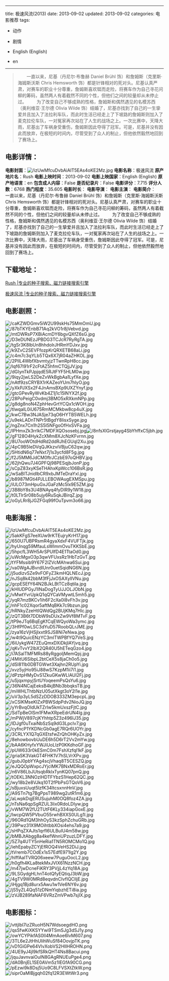 
---
title: 极速风流(2013)
date: 2013-09-02
updated: 2013-09-02
categories: 电影推荐
tags:
- 动作
- 剧情

- English (English)
- en
---


> 　　一直以来，尼基（丹尼尔·布鲁赫 Daniel Brühl 饰）和詹姆斯（克里斯·海姆斯沃斯 Chris Hemsworth 饰）都是针锋相对的死对头。尼基认真严肃，对赛车的职业十分尊重，詹姆斯喜欢铤而走险，将赛车作为自己寻花问柳的筹码，虽然两人有着截然不同的个性，但他们之间的较量却从未停止过。  　　为了改变自己不够成熟的性格，詹姆斯和偶然遇见的名模苏西（奥利维亚·王尔德 Olivia Wilde 饰）结婚了，尼基亦找到了自己的一生挚爱并且加入了法拉利车队，而此时生活已经走上了下坡路的詹姆斯则加入了麦克拉伦车队，一对冤家再次站在了人生的战场之上。一次比赛中，天降大雨，尼基出了车祸身受重伤，詹姆斯因此夺得了冠军。可是，尼基并没有因此而放弃，在极短的时间内，尽管受到了众人的制止，但他依然毅然地回到了赛场上。

## **电影详情**：

**电影封面**：<img src="https://image.tmdb.org/t/p/w200/izUwMfcuDvbAiAIT5EAs4oKE2Mz.jpg" alt="/izUwMfcuDvbAiAIT5EAs4oKE2Mz.jpg" title="/izUwMfcuDvbAiAIT5EAs4oKE2Mz.jpg">
**电影名称**：极速风流
**原产地片名**：Rush
**电影上映时间**：2013-09-02
**电影上映国家**：English (English)
**原产地语言**：en
**包含成人内容**：False
**是否纪录片**：False
**电影评分**：7.715
**评分人数**：6768
**热门程度**：35.605
**电影时长**：
**电影导演**：
**电影主演**：
**电影简介**：　　一直以来，尼基（丹尼尔·布鲁赫 Daniel Brühl 饰）和詹姆斯（克里斯·海姆斯沃斯 Chris Hemsworth 饰）都是针锋相对的死对头。尼基认真严肃，对赛车的职业十分尊重，詹姆斯喜欢铤而走险，将赛车作为自己寻花问柳的筹码，虽然两人有着截然不同的个性，但他们之间的较量却从未停止过。  　　为了改变自己不够成熟的性格，詹姆斯和偶然遇见的名模苏西（奥利维亚·王尔德 Olivia Wilde 饰）结婚了，尼基亦找到了自己的一生挚爱并且加入了法拉利车队，而此时生活已经走上了下坡路的詹姆斯则加入了麦克拉伦车队，一对冤家再次站在了人生的战场之上。一次比赛中，天降大雨，尼基出了车祸身受重伤，詹姆斯因此夺得了冠军。可是，尼基并没有因此而放弃，在极短的时间内，尽管受到了众人的制止，但他依然毅然地回到了赛场上。

## **下载地址**：
[Rush |专业的种子搜索、磁力链接搜索引擎](https://movie.amd794.com:2083/?search=Rush&ordering=&mode=match_phrase&page_size=10&page=1)

[极速风流 |专业的种子搜索、磁力链接搜索引擎](https://movie.amd794.com:2083/?search=%E6%9E%81%E9%80%9F%E9%A3%8E%E6%B5%81&ordering=&mode=match_phrase&page_size=10&page=1)
 

## **电影剧照**：
<img src="https://image.tmdb.org/t/p/original/caKZWDGmv5iW2U99skHs75MmOmU.jpg" alt="/caKZWDGmv5iW2U99skHs75MmOmU.jpg" title="/caKZWDGmv5iW2U99skHs75MmOmU.jpg"><img src="https://image.tmdb.org/t/p/original/87bTKYEnbB71Aq2kVO1r8jVebvd.jpg" alt="/87bTKYEnbB71Aq2kVO1r8jVebvd.jpg" title="/87bTKYEnbB71Aq2kVO1r8jVebvd.jpg"><img src="https://image.tmdb.org/t/p/original/mtDWRsP7XBiAcmDY6bgvQXfZ6sG.jpg" alt="/mtDWRsP7XBiAcmDY6bgvQXfZ6sG.jpg" title="/mtDWRsP7XBiAcmDY6bgvQXfZ6sG.jpg"><img src="https://image.tmdb.org/t/p/original/D3eDUNEzJPBDG3TCJcR7RyRgTA.jpg" alt="/D3eDUNEzJPBDG3TCJcR7RyRgTA.jpg" title="/D3eDUNEzJPBDG3TCJcR7RyRgTA.jpg"><img src="https://image.tmdb.org/t/p/original/tgSr3K8lbUn8hhdolrJHRmYDJxv.jpg" alt="/tgSr3K8lbUn8hhdolrJHRmYDJxv.jpg" title="/tgSr3K8lbUn8hhdolrJHRmYDJxv.jpg"><img src="https://image.tmdb.org/t/p/original/k9ZvC2SEVFfozpKrQRXETB68aLi.jpg" alt="/k9ZvC2SEVFfozpKrQRXETB68aLi.jpg" title="/k9ZvC2SEVFfozpKrQRXETB68aLi.jpg"><img src="https://image.tmdb.org/t/p/original/c4m7c3qYLb5TQx6X7jR04aZHKOL.jpg" alt="/c4m7c3qYLb5TQx6X7jR04aZHKOL.jpg" title="/c4m7c3qYLb5TQx6X7jR04aZHKOL.jpg"><img src="https://image.tmdb.org/t/p/original/2PllL4WbfXbvmtyjzTTwnRpH8cc.jpg" alt="/2PllL4WbfXbvmtyjzTTwnRpH8cc.jpg" title="/2PllL4WbfXbvmtyjzTTwnRpH8cc.jpg"><img src="https://image.tmdb.org/t/p/original/lqf67l91rF2cFtAZ5hfmCTQjjJV.jpg" alt="/lqf67l91rF2cFtAZ5hfmCTQjjJV.jpg" title="/lqf67l91rF2cFtAZ5hfmCTQjjJV.jpg"><img src="https://image.tmdb.org/t/p/original/dGIynTkPJpjqdE5RJtFYF5HLM0w.jpg" alt="/dGIynTkPJpjqdE5RJtFYF5HLM0w.jpg" title="/dGIynTkPJpjqdE5RJtFYF5HLM0w.jpg"><img src="https://image.tmdb.org/t/p/original/9iqy2jwLS2DeZvWkBgbAa1LyfXe.jpg" alt="/9iqy2jwLS2DeZvWkBgbAa1LyfXe.jpg" title="/9iqy2jwLS2DeZvWkBgbAa1LyfXe.jpg"><img src="https://image.tmdb.org/t/p/original/nAtf9zsCRYBX1rKAZeoYUm7hlyO.jpg" alt="/nAtf9zsCRYBX1rKAZeoYUm7hlyO.jpg" title="/nAtf9zsCRYBX1rKAZeoYUm7hlyO.jpg"><img src="https://image.tmdb.org/t/p/original/yXkPJXSx2F4JnAmsBXp9UXZYnyf.jpg" alt="/yXkPJXSx2F4JnAmsBXp9UXZYnyf.jpg" title="/yXkPJXSx2F4JnAmsBXp9UXZYnyf.jpg"><img src="https://image.tmdb.org/t/p/original/gtcGPevRyWvKb4Z1j1c15lNYX2f.jpg" alt="/gtcGPevRyWvKb4Z1j1c15lNYX2f.jpg" title="/gtcGPevRyWvKb4Z1j1c15lNYX2f.jpg"><img src="https://image.tmdb.org/t/p/original/28PoPeigC0vdmj3BMO5xRXkmNPp.jpg" alt="/28PoPeigC0vdmj3BMO5xRXkmNPp.jpg" title="/28PoPeigC0vdmj3BMO5xRXkmNPp.jpg"><img src="https://image.tmdb.org/t/p/original/g8dg8noN4ZphHevGrtYCQx1cWOH.jpg" alt="/g8dg8noN4ZphHevGrtYCQx1cWOH.jpg" title="/g8dg8noN4ZphHevGrtYCQx1cWOH.jpg"><img src="https://image.tmdb.org/t/p/original/tIwqaIL0iU675RmMCMkbw8cp4uX.jpg" alt="/tIwqaIL0iU675RmMCMkbw8cp4uX.jpg" title="/tIwqaIL0iU675RmMCMkbw8cp4uX.jpg"><img src="https://image.tmdb.org/t/p/original/kwC7Bw3NJASje73qO6HYTB5WELh.jpg" alt="/kwC7Bw3NJASje73qO6HYTB5WELh.jpg" title="/kwC7Bw3NJASje73qO6HYTB5WELh.jpg"><img src="https://image.tmdb.org/t/p/original/u9ekLADnTNPr5tBgdY8lisxSyge.jpg" alt="/u9ekLADnTNPr5tBgdY8lisxSyge.jpg" title="/u9ekLADnTNPr5tBgdY8lisxSyge.jpg"><img src="https://image.tmdb.org/t/p/original/ngZnx7Cn1h2S5I5NFgoOfHxSVFa.jpg" alt="/ngZnx7Cn1h2S5I5NFgoOfHxSVFa.jpg" title="/ngZnx7Cn1h2S5I5NFgoOfHxSVFa.jpg"><img src="https://image.tmdb.org/t/p/original/lPHmxZk3rrlkC7MDFXQOsosebj.jpg" alt="/lPHmxZk3rrlkC7MDFXQOsosebj.jpg" title="/lPHmxZk3rrlkC7MDFXQOsosebj.jpg"><img src="https://image.tmdb.org/t/p/original/8nfsXlGrstjayg4SbYhffxC5jbh.jpg" alt="/8nfsXlGrstjayg4SbYhffxC5jbh.jpg" title="/8nfsXlGrstjayg4SbYhffxC5jbh.jpg"><img src="https://image.tmdb.org/t/p/original/gF128O4HykZcXMm8XJcNzKFvrnn.jpg" alt="/gF128O4HykZcXMm8XJcNzKFvrnn.jpg" title="/gF128O4HykZcXMm8XJcNzKFvrnn.jpg"><img src="https://image.tmdb.org/t/p/original/8U7ooWOtdHdRd2ddRJhEGUqI2Xu.jpg" alt="/8U7ooWOtdHdRd2ddRJhEGUqI2Xu.jpg" title="/8U7ooWOtdHdRd2ddRJhEGUqI2Xu.jpg"><img src="https://image.tmdb.org/t/p/original/4pC9B5IeDVqQJKkzviVBjuC62qw.jpg" alt="/4pC9B5IeDVqQJKkzviVBjuC62qw.jpg" title="/4pC9B5IeDVqQJKkzviVBjuC62qw.jpg"><img src="https://image.tmdb.org/t/p/original/5HtidN6q77eNxt7j1s3ycfd8F5g.jpg" alt="/5HtidN6q77eNxt7j1s3ycfd8F5g.jpg" title="/5HtidN6q77eNxt7j1s3ycfd8F5g.jpg"><img src="https://image.tmdb.org/t/p/original/f2J5MM6JdCM0ftrJCzbE97oQHBV.jpg" alt="/f2J5MM6JdCM0ftrJCzbE97oQHBV.jpg" title="/f2J5MM6JdCM0ftrJCzbE97oQHBV.jpg"><img src="https://image.tmdb.org/t/p/original/62jhQwu7J4GPFQj98PESqjbJonP.jpg" alt="/62jhQwu7J4GPFQj98PESqjbJonP.jpg" title="/62jhQwu7J4GPFQj98PESqjbJonP.jpg"><img src="https://image.tmdb.org/t/p/original/sCpZ83xyKSeTHAhxKpWcc106BsR.jpg" alt="/sCpZ83xyKSeTHAhxKpWcc106BsR.jpg" title="/sCpZ83xyKSeTHAhxKpWcc106BsR.jpg"><img src="https://image.tmdb.org/t/p/original/wSaBlTJnidlbCR9xbJMTeDraYxl.jpg" alt="/wSaBlTJnidlbCR9xbJMTeDraYxl.jpg" title="/wSaBlTJnidlbCR9xbJMTeDraYxl.jpg"><img src="https://image.tmdb.org/t/p/original/b8987MGti4PJLLEBOWAugEXMSpu.jpg" alt="/b8987MGti4PJLLEBOWAugEXMSpu.jpg" title="/b8987MGti4PJLLEBOWAugEXMSpu.jpg"><img src="https://image.tmdb.org/t/p/original/iULO73mHpuGxJGaFzMc5lx9E5ZM.jpg" alt="/iULO73mHpuGxJGaFzMc5lx9E5ZM.jpg" title="/iULO73mHpuGxJGaFzMc5lx9E5ZM.jpg"><img src="https://image.tmdb.org/t/p/original/3B8bY8s3U4BNAyq4fyDIR9y1W18.jpg" alt="/3B8bY8s3U4BNAyq4fyDIR9y1W18.jpg" title="/3B8bY8s3U4BNAyq4fyDIR9y1W18.jpg"><img src="https://image.tmdb.org/t/p/original/t0LTlrSr08b5ujy6RuSqkJBirqZ.jpg" alt="/t0LTlrSr08b5ujy6RuSqkJBirqZ.jpg" title="/t0LTlrSr08b5ujy6RuSqkJBirqZ.jpg"><img src="https://image.tmdb.org/t/p/original/oGyLRr8jJGZFGq99fOuTpvm3o66.jpg" alt="/oGyLRr8jJGZFGq99fOuTpvm3o66.jpg" title="/oGyLRr8jJGZFGq99fOuTpvm3o66.jpg">

## **电影海报**：
<img src="https://image.tmdb.org/t/p/original/izUwMfcuDvbAiAIT5EAs4oKE2Mz.jpg" alt="/izUwMfcuDvbAiAIT5EAs4oKE2Mz.jpg" title="/izUwMfcuDvbAiAIT5EAs4oKE2Mz.jpg"><img src="https://image.tmdb.org/t/p/original/5akKFgS7eeXUw9rKTEujryKrH17.jpg" alt="/5akKFgS7eeXUw9rKTEujryKrH17.jpg" title="/5akKFgS7eeXUw9rKTEujryKrH17.jpg"><img src="https://image.tmdb.org/t/p/original/650U7UBPRsmR4gyaXdxF4VUFTjk.jpg" alt="/650U7UBPRsmR4gyaXdxF4VUFTjk.jpg" title="/650U7UBPRsmR4gyaXdxF4VUFTjk.jpg"><img src="https://image.tmdb.org/t/p/original/hyUnqg59MfauLsWImmOvuTKKSbE.jpg" alt="/hyUnqg59MfauLsWImmOvuTKKSbE.jpg" title="/hyUnqg59MfauLsWImmOvuTKKSbE.jpg"><img src="https://image.tmdb.org/t/p/original/5hpcfL3WH5ArSPUlfD4E1TtaOd0.jpg" alt="/5hpcfL3WH5ArSPUlfD4E1TtaOd0.jpg" title="/5hpcfL3WH5ArSPUlfD4E1TtaOd0.jpg"><img src="https://image.tmdb.org/t/p/original/uWcMgxO3p3qwVFUxsRz1HbTzGvT.jpg" alt="/uWcMgxO3p3qwVFUxsRz1HbTzGvT.jpg" title="/uWcMgxO3p3qwVFUxsRz1HbTzGvT.jpg"><img src="https://image.tmdb.org/t/p/original/tYFMssib9Y67F2IZVcMAhwa6Sui.jpg" alt="/tYFMssib9Y67F2IZVcMAhwa6Sui.jpg" title="/tYFMssib9Y67F2IZVcMAhwa6Sui.jpg"><img src="https://image.tmdb.org/t/p/original/va0WgAJBvrdIUnr0uetSqidNG6N.jpg" alt="/va0WgAJBvrdIUnr0uetSqidNG6N.jpg" title="/va0WgAJBvrdIUnr0uetSqidNG6N.jpg"><img src="https://image.tmdb.org/t/p/original/j5udizvSZe9vFOFyZ3kmHQLNEcJ.jpg" alt="/j5udizvSZe9vFOFyZ3kmHQLNEcJ.jpg" title="/j5udizvSZe9vFOFyZ3kmHQLNEcJ.jpg"><img src="https://image.tmdb.org/t/p/original/nJSq8k42bbM3fFjJxOSAXyllVNu.jpg" alt="/nJSq8k42bbM3fFjJxOSAXyllVNu.jpg" title="/nJSq8k42bbM3fFjJxOSAXyllVNu.jpg"><img src="https://image.tmdb.org/t/p/original/gcpESEfY64N2BJkLBtTCz8qtila.jpg" alt="/gcpESEfY64N2BJkLBtTCz8qtila.jpg" title="/gcpESEfY64N2BJkLBtTCz8qtila.jpg"><img src="https://image.tmdb.org/t/p/original/kHlUDPGyJ1INaDogTyUJJOLJObN.jpg" alt="/kHlUDPGyJ1INaDogTyUJJOLJObN.jpg" title="/kHlUDPGyJ1INaDogTyUJJOLJObN.jpg"><img src="https://image.tmdb.org/t/p/original/vMwtYvrUpkQ1qQYCaVMywtL5mh5.jpg" alt="/vMwtYvrUpkQ1qQYCaVMywtL5mh5.jpg" title="/vMwtYvrUpkQ1qQYCaVMywtL5mh5.jpg"><img src="https://image.tmdb.org/t/p/original/yqR7mzBKCv1ih6F2cXa0I8vFh3v.jpg" alt="/yqR7mzBKCv1ih6F2cXa0I8vFh3v.jpg" title="/yqR7mzBKCv1ih6F2cXa0I8vFh3v.jpg"><img src="https://image.tmdb.org/t/p/original/nhF1c02Xqor5aftMqBKk7c9bzun.jpg" alt="/nhF1c02Xqor5aftMqBKk7c9bzun.jpg" title="/nhF1c02Xqor5aftMqBKk7c9bzun.jpg"><img src="https://image.tmdb.org/t/p/original/hRNkyZzeHtIQWdQg2BUjKMq7Hlc.jpg" alt="/hRNkyZzeHtIQWdQg2BUjKMq7Hlc.jpg" title="/hRNkyZzeHtIQWdQg2BUjKMq7Hlc.jpg"><img src="https://image.tmdb.org/t/p/original/zQT3B6t7DDbW9sDUxZw9Vf8MTvF.jpg" alt="/zQT3B6t7DDbW9sDUxZw9Vf8MTvF.jpg" title="/zQT3B6t7DDbW9sDUxZw9Vf8MTvF.jpg"><img src="https://image.tmdb.org/t/p/original/tP9eJTq6BqEgKfCqEWQyoWa3ymc.jpg" alt="/tP9eJTq6BqEgKfCqEWQyoWa3ymc.jpg" title="/tP9eJTq6BqEgKfCqEWQyoWa3ymc.jpg"><img src="https://image.tmdb.org/t/p/original/3HfPf0wLSC3dYuD57RoobQLrJME.jpg" alt="/3HfPf0wLSC3dYuD57RoobQLrJME.jpg" title="/3HfPf0wLSC3dYuD57RoobQLrJME.jpg"><img src="https://image.tmdb.org/t/p/original/zya16zVjHSjlxxt9SJS8Ni7eNwa.jpg" alt="/zya16zVjHSjlxxt9SJS8Ni7eNwa.jpg" title="/zya16zVjHSjlxxt9SJS8Ni7eNwa.jpg"><img src="https://image.tmdb.org/t/p/original/w4t9QuicENzYC3mlTWPBfYQ7VeS.jpg" alt="/w4t9QuicENzYC3mlTWPBfYQ7VeS.jpg" title="/w4t9QuicENzYC3mlTWPBfYQ7VeS.jpg"><img src="https://image.tmdb.org/t/p/original/6iUykgW47ZEuQmxDXiDkjIAYjvq.jpg" alt="/6iUykgW47ZEuQmxDXiDkjIAYjvq.jpg" title="/6iUykgW47ZEuQmxDXiDkjIAYjvq.jpg"><img src="https://image.tmdb.org/t/p/original/qKvTvvY2IbX2QR40U5hETeqGzo4.jpg" alt="/qKvTvvY2IbX2QR40U5hETeqGzo4.jpg" title="/qKvTvvY2IbX2QR40U5hETeqGzo4.jpg"><img src="https://image.tmdb.org/t/p/original/i7ASalTMFMRs88yRggoljMemQpj.jpg" alt="/i7ASalTMFMRs88yRggoljMemQpj.jpg" title="/i7ASalTMFMRs88yRggoljMemQpj.jpg"><img src="https://image.tmdb.org/t/p/original/4MitU6SibpL2btCeX5s8jaCh0o5.jpg" alt="/4MitU6SibpL2btCeX5s8jaCh0o5.jpg" title="/4MitU6SibpL2btCeX5s8jaCh0o5.jpg"><img src="https://image.tmdb.org/t/p/original/dSl811b0DBTGWwt3Xajhn2RUpYi.jpg" alt="/dSl811b0DBTGWwt3Xajhn2RUpYi.jpg" title="/dSl811b0DBTGWwt3Xajhn2RUpYi.jpg"><img src="https://image.tmdb.org/t/p/original/xvz5yjHo95iJ88wS7KzpM1ii7i1.jpg" alt="/xvz5yjHo95iJ88wS7KzpM1ii7i1.jpg" title="/xvz5yjHo95iJ88wS7KzpM1ii7i1.jpg"><img src="https://image.tmdb.org/t/p/original/dPztpHMyDvS1ZkuGKwWLlAUI2Fj.jpg" alt="/dPztpHMyDvS1ZkuGKwWLlAUI2Fj.jpg" title="/dPztpHMyDvS1ZkuGKwWLlAUI2Fj.jpg"><img src="https://image.tmdb.org/t/p/original/uSjqxmpyjSrtUYoqeemPsQsYu6.jpg" alt="/uSjqxmpyjSrtUYoqeemPsQsYu6.jpg" title="/uSjqxmpyjSrtUYoqeemPsQsYu6.jpg"><img src="https://image.tmdb.org/t/p/original/36N4NCajEeksB4kjBNb3bbqksTB.jpg" alt="/36N4NCajEeksB4kjBNb3bbqksTB.jpg" title="/36N4NCajEeksB4kjBNb3bbqksTB.jpg"><img src="https://image.tmdb.org/t/p/original/miWHLThtbNzU05utXkgt3oY2l1e.jpg" alt="/miWHLThtbNzU05utXkgt3oY2l1e.jpg" title="/miWHLThtbNzU05utXkgt3oY2l1e.jpg"><img src="https://image.tmdb.org/t/p/original/uV3p3yL5dSZzDDOB333ZM3epcpL.jpg" alt="/uV3p3yL5dSZzDDOB333ZM3epcpL.jpg" title="/uV3p3yL5dSZzDDOB333ZM3epcpL.jpg"><img src="https://image.tmdb.org/t/p/original/xCSlKMseKIZxPBWSdpPdv2NioJQ.jpg" alt="/xCSlKMseKIZxPBWSdpPdv2NioJQ.jpg" title="/xCSlKMseKIZxPBWSdpPdv2NioJQ.jpg"><img src="https://image.tmdb.org/t/p/original/yYrBvqOIdUkTZrIw5kmUxszFjtC.jpg" alt="/yYrBvqOIdUkTZrIw5kmUxszFjtC.jpg" title="/yYrBvqOIdUkTZrIw5kmUxszFjtC.jpg"><img src="https://image.tmdb.org/t/p/original/SdTpBeOlSm1FMwXRpeEdrUN4lg.jpg" alt="/SdTpBeOlSm1FMwXRpeEdrUN4lg.jpg" title="/SdTpBeOlSm1FMwXRpeEdrUN4lg.jpg"><img src="https://image.tmdb.org/t/p/original/mPWjV897cjKYhhtp5Z3z496lJ35.jpg" alt="/mPWjV897cjKYhhtp5Z3z496lJ35.jpg" title="/mPWjV897cjKYhhtp5Z3z496lJ35.jpg"><img src="https://image.tmdb.org/t/p/original/lDJgf0uTxaiNbSzSq9dG3LpcIv7.jpg" alt="/lDJgf0uTxaiNbSzSq9dG3LpcIv7.jpg" title="/lDJgf0uTxaiNbSzSq9dG3LpcIv7.jpg"><img src="https://image.tmdb.org/t/p/original/cyfncP1YKDNcGb0agE7RQr6UOYr.jpg" alt="/cyfncP1YKDNcGb0agE7RQr6UOYr.jpg" title="/cyfncP1YKDNcGb0agE7RQr6UOYr.jpg"><img src="https://image.tmdb.org/t/p/original/3CRLYX1Q7qGXEtsfwZrQhOHKyZx.jpg" alt="/3CRLYX1Q7qGXEtsfwZrQhOHKyZx.jpg" title="/3CRLYX1Q7qGXEtsfwZrQhOHKyZx.jpg"><img src="https://image.tmdb.org/t/p/original/8ehowbovbUuDE6h5D6rT2Vv2mYw.jpg" alt="/8ehowbovbUuDE6h5D6rT2Vv2mYw.jpg" title="/8ehowbovbUuDE6h5D6rT2Vv2mYw.jpg"><img src="https://image.tmdb.org/t/p/original/bAA6KHyfxYWJiUoLlzP0KKdhoGF.jpg" alt="/bAA6KHyfxYWJiUoLlzP0KKdhoGF.jpg" title="/bAA6KHyfxYWJiUoLlzP0KKdhoGF.jpg"><img src="https://image.tmdb.org/t/p/original/pUW633r0kESmC0m7FshXzfqI1kF.jpg" alt="/pUW633r0kESmC0m7FshXzfqI1kF.jpg" title="/pUW633r0kESmC0m7FshXzfqI1kF.jpg"><img src="https://image.tmdb.org/t/p/original/griaSK3VakGT4FHK1V7hSLVrXPv.jpg" alt="/griaSK3VakGT4FHK1V7hSLVrXPv.jpg" title="/griaSK3VakGT4FHK1V7hSLVrXPv.jpg"><img src="https://image.tmdb.org/t/p/original/gubJ0pbYYAg4scjVhaq8T5CESZQ.jpg" alt="/gubJ0pbYYAg4scjVhaq8T5CESZQ.jpg" title="/gubJ0pbYYAg4scjVhaq8T5CESZQ.jpg"><img src="https://image.tmdb.org/t/p/original/eJQQOpWxpcJYjclMK7BNxMDRoEr.jpg" alt="/eJQQOpWxpcJYjclMK7BNxMDRoEr.jpg" title="/eJQQOpWxpcJYjclMK7BNxMDRoEr.jpg"><img src="https://image.tmdb.org/t/p/original/n6V86LbJUtsqbRklxTynKQ07pnQ.jpg" alt="/n6V86LbJUtsqbRklxTynKQ07pnQ.jpg" title="/n6V86LbJUtsqbRklxTynKQ07pnQ.jpg"><img src="https://image.tmdb.org/t/p/original/tOEKL3NNOzlHDTFYbzS1Hep62QC.jpg" alt="/tOEKL3NNOzlHDTFYbzS1Hep62QC.jpg" title="/tOEKL3NNOzlHDTFYbzS1Hep62QC.jpg"><img src="https://image.tmdb.org/t/p/original/wy18b2e8VJkq10T2fPbPsGTQoV6.jpg" alt="/wy18b2e8VJkq10T2fPbPsGTQoV6.jpg" title="/wy18b2e8VJkq10T2fPbPsGTQoV6.jpg"><img src="https://image.tmdb.org/t/p/original/sBjuxsUuqt5lzfK34ltcsxnnHnV.jpg" alt="/sBjuxsUuqt5lzfK34ltcsxnnHnV.jpg" title="/sBjuxsUuqt5lzfK34ltcsxnnHnV.jpg"><img src="https://image.tmdb.org/t/p/original/A9STn7tg7BgPpsT989wg2utR1m6.jpg" alt="/A9STn7tg7BgPpsT989wg2utR1m6.jpg" title="/A9STn7tg7BgPpsT989wg2utR1m6.jpg"><img src="https://image.tmdb.org/t/p/original/aLwpkDqjERUSujuhM0OQ8foz4ZA.jpg" alt="/aLwpkDqjERUSujuhM0OQ8foz4ZA.jpg" title="/aLwpkDqjERUSujuhM0OQ8foz4ZA.jpg"><img src="https://image.tmdb.org/t/p/original/nTsNa6qpSgRZUL3lix0RdoLDIyw.jpg" alt="/nTsNa6qpSgRZUL3lix0RdoLDIyw.jpg" title="/nTsNa6qpSgRZUL3lix0RdoLDIyw.jpg"><img src="https://image.tmdb.org/t/p/original/vWM7W2fU2TUtF6KLy334iapGoxE.jpg" alt="/vWM7W2fU2TUtF6KLy334iapGoxE.jpg" title="/vWM7W2fU2TUtF6KLy334iapGoxE.jpg"><img src="https://image.tmdb.org/t/p/original/lwcpQW5PVbuO55rwhBXXS0ULg1l.jpg" alt="/lwcpQW5PVbuO55rwhBXXS0ULg1l.jpg" title="/lwcpQW5PVbuO55rwhBXXS0ULg1l.jpg"><img src="https://image.tmdb.org/t/p/original/96ORd1QM3hhOyS3kzSphZchuGRb.jpg" alt="/96ORd1QM3hhOyS3kzSphZchuGRb.jpg" title="/96ORd1QM3hhOyS3kzSphZchuGRb.jpg"><img src="https://image.tmdb.org/t/p/original/39Pwz31X9MOihtbbXOsi4ehs7a9.jpg" alt="/39Pwz31X9MOihtbbXOsi4ehs7a9.jpg" title="/39Pwz31X9MOihtbbXOsi4ehs7a9.jpg"><img src="https://image.tmdb.org/t/p/original/sHPqZXAJts1qrfl6ULBuIU4m58w.jpg" alt="/sHPqZXAJts1qrfl6ULBuIU4m58w.jpg" title="/sHPqZXAJts1qrfl6ULBuIU4m58w.jpg"><img src="https://image.tmdb.org/t/p/original/bMBJtAbgg8a4kefWnnUPzuzLDFY.jpg" alt="/bMBJtAbgg8a4kefWnnUPzuzLDFY.jpg" title="/bMBJtAbgg8a4kefWnnUPzuzLDFY.jpg"><img src="https://image.tmdb.org/t/p/original/5Z7q4UTY5nHeRia1TN5ROMCMo1Q.jpg" alt="/5Z7q4UTY5nHeRia1TN5ROMCMo1Q.jpg" title="/5Z7q4UTY5nHeRia1TN5ROMCMo1Q.jpg"><img src="https://image.tmdb.org/t/p/original/iehEpabyZCYjEfROQ4VeHS2DiJ.jpg" alt="/iehEpabyZCYjEfROQ4VeHS2DiJ.jpg" title="/iehEpabyZCYjEfROQ4VeHS2DiJ.jpg"><img src="https://image.tmdb.org/t/p/original/tVremb7COdEx1s57EdfE971lg2Y.jpg" alt="/tVremb7COdEx1s57EdfE971lg2Y.jpg" title="/tVremb7COdEx1s57EdfE971lg2Y.jpg"><img src="https://image.tmdb.org/t/p/original/hIffAaITVRQ06xeew7PuguOocL2.jpg" alt="/hIffAaITVRQ06xeew7PuguOocL2.jpg" title="/hIffAaITVRQ06xeew7PuguOocL2.jpg"><img src="https://image.tmdb.org/t/p/original/h0gfh4KLa8tekMxJVIX61NzzNCH.jpg" alt="/h0gfh4KLa8tekMxJVIX61NzzNCH.jpg" title="/h0gfh4KLa8tekMxJVIX61NzzNCH.jpg"><img src="https://image.tmdb.org/t/p/original/m47jwDcneFiKRY3PVjjL4zYq18A.jpg" alt="/m47jwDcneFiKRY3PVjjL4zYq18A.jpg" title="/m47jwDcneFiKRY3PVjjL4zYq18A.jpg"><img src="https://image.tmdb.org/t/p/original/9LSGydgHLhnT4otQfyEQtiqJ3bW.jpg" alt="/9LSGydgHLhnT4otQfyEQtiqJ3bW.jpg" title="/9LSGydgHLhnT4otQfyEQtiqJ3bW.jpg"><img src="https://image.tmdb.org/t/p/original/4gTV9W0MRd8eqvdnCIvfIQClljE.jpg" alt="/4gTV9W0MRd8eqvdnCIvfIQClljE.jpg" title="/4gTV9W0MRd8eqvdnCIvfIQClljE.jpg"><img src="https://image.tmdb.org/t/p/original/iHjgq1Bjd8urx5Awu1w1Ve6NY6v.jpg" alt="/iHjgq1Bjd8urx5Awu1w1Ve6NY6v.jpg" title="/iHjgq1Bjd8urx5Awu1w1Ve6NY6v.jpg"><img src="https://image.tmdb.org/t/p/original/jS5yZL4Qq51zDNmYiqbzhETi8ia.jpg" alt="/jS5yZL4Qq51zDNmYiqbzhETi8ia.jpg" title="/jS5yZL4Qq51zDNmYiqbzhETi8ia.jpg"><img src="https://image.tmdb.org/t/p/original/zVJB289faNAF6VRzZmVPwb7sjIX.jpg" alt="/zVJB289faNAF6VRzZmVPwb7sjIX.jpg" title="/zVJB289faNAF6VRzZmVPwb7sjIX.jpg">

## **电影图标**：
<img src="https://image.tmdb.org/t/p/original/vttjlbl7izZRuoH5N7WdsoegdHO.png" alt="/vttjlbl7izZRuoH5N7WdsoegdHO.png" title="/vttjlbl7izZRuoH5N7WdsoegdHO.png"><img src="https://image.tmdb.org/t/p/original/qsSfwKiXKSYYwi9TSmSJg3dSJ1y.png" alt="/qsSfwKiXKSYYwi9TSmSJg3dSJ1y.png" title="/qsSfwKiXKSYYwi9TSmSJg3dSJ1y.png"><img src="https://image.tmdb.org/t/p/original/owYCYPikfAS0lI4MmAoe6IvM607.png" alt="/owYCYPikfAS0lI4MmAoe6IvM607.png" title="/owYCYPikfAS0lI4MmAoe6IvM607.png"><img src="https://image.tmdb.org/t/p/original/3TL6e2JtHhUIihWuSf84OovjpTK.png" alt="/3TL6e2JtHhUIihWuSf84OovjpTK.png" title="/3TL6e2JtHhUIihWuSf84OovjpTK.png"><img src="https://image.tmdb.org/t/p/original/vD1GiGPe64VlvXobVS2HIIHROHN.png" alt="/vD1GiGPe64VlvXobVS2HIIHROHN.png" title="/vD1GiGPe64VlvXobVS2HIIHROHN.png"><img src="https://image.tmdb.org/t/p/original/4UE9yJ4jI9kfSRkQHT4Ns8Bacui.png" alt="/4UE9yJ4jI9kfSRkQHT4Ns8Bacui.png" title="/4UE9yJ4jI9kfSRkQHT4Ns8Bacui.png"><img src="https://image.tmdb.org/t/p/original/jquJavnvaiOuIN8GAgRNUEuPge4.png" alt="/jquJavnvaiOuIN8GAgRNUEuPge4.png" title="/jquJavnvaiOuIN8GAgRNUEuPge4.png"><img src="https://image.tmdb.org/t/p/original/dA0BnjEL1SE0AVm5z1IEGfA90CG.png" alt="/dA0BnjEL1SE0AVm5z1IEGfA90CG.png" title="/dA0BnjEL1SE0AVm5z1IEGfA90CG.png"><img src="https://image.tmdb.org/t/p/original/pEzwi9k8Dsj5Uo9C8LFVSXtZtkW.png" alt="/pEzwi9k8Dsj5Uo9C8LFVSXtZtkW.png" title="/pEzwi9k8Dsj5Uo9C8LFVSXtZtkW.png"><img src="https://image.tmdb.org/t/p/original/siprOaMIBjgqh02fq12R3EWtWr3.png" alt="/siprOaMIBjgqh02fq12R3EWtWr3.png" title="/siprOaMIBjgqh02fq12R3EWtWr3.png">
